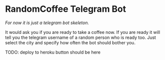 RandomCoffee Telegram Bot
=========================

_For now it is just a telegram bot skeleton._

It would ask you if you are ready to take a coffee now. If you are ready it
will tell you the telegram username of a random person who is ready too. Just
select the city and specify how often the bot should bother you.

TODO: deploy to heroku button should be here
